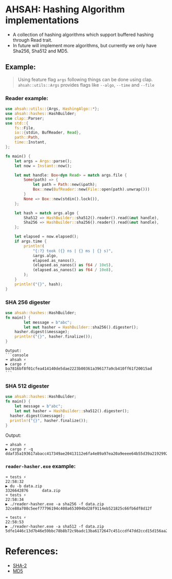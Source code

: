 # AHSAH: Hashing Algorithm implementations

* A collection of hashing algorithms which support buffered hashing through Read trait.
* In future will implement more algorithms, but currently we only have Sha256, Sha512 and MD5.

## Example: 
> Using feature flag `args` following things can be done using clap.
> `ahsah::utils::Args` provides flags like `--algo`, `--time` and `--file`
### Reader example: 
```rust
use ahsah::utils::{Args, HashingAlgo::*};
use ahsah::hashes::HashBuilder;
use clap::Parser;
use std::{
    fs::File,
    io::{stdin, BufReader, Read},
    path::Path,
    time::Instant,
};

fn main() {
    let args = Args::parse();
    let now = Instant::now();

    let mut handle: Box<dyn Read> = match args.file {
        Some(path) => {
            let path = Path::new(&path);
            Box::new(BufReader::new(File::open(path).unwrap()))
        }
        None => Box::new(stdin().lock()),
    };

    let hash = match args.algo {
        Sha512 => HashBuilder::sha512().reader().read(&mut handle),
        Sha256 => HashBuilder::sha256().reader().read(&mut handle),
    };

    let elapsed = now.elapsed();
    if args.time {
        println!(
            "{:?} took ({} ns | {} ms | {} s)",
            &args.algo,
            elapsed.as_nanos(),
            (elapsed.as_nanos() as f64 / 10e5),
            (elapsed.as_nanos() as f64 / 10e8),
        );
    }
    println!("{}", hash);
}
```

### SHA 256 digester
```rust
use ahsah::hashes::HashBuilder;
fn main() {
		let message = b"abc";
		let mut hasher = HashBuilder::sha256().digester();
    hasher.digest(&message);
    println!("{}", hasher.finalize());
}
```
	Output: 
	```console
	➜ ahsah ⚡
	▶ cargo r
	ba7816bf8f01cfea414140de5dae2223b00361a396177a9cb410ff61f20015ad
	```
### SHA 512 digester 
```rust
use ahsah::hashes::HashBuilder;
fn main() {
	let message = b"abc";
	let mut hasher = HashBuilder::sha512().digester();
  hasher.digest(&message);
  println!("{}", hasher.finalize());
}
```
Output: 
```console
➜ ahsah ⚡
▶ cargo r -q 	
ddaf35a193617abacc417349ae20413112e6fa4e89a97ea20a9eeee64b55d39a2192992a274fc1a836ba3c23a3feebbd454d4423643ce80e2a9ac94fa54ca49f
```
### `reader-hasher.exe` example:
```console
➜ tests ⚡                                                                                                   22:58:32
▶ du -b data.zip
3326642876      data.zip
➜ tests ⚡                                                                                                   22:58:34
▶ ./reader-hasher.exe -a sha256 -f data.zip
32ce88a708c5eef77796194c408a653094bd28f9114eb521825c66fb6df8d12f

➜ tests ⚡                                                                                                   22:58:53
▶ ./reader-hasher.exe -a sha512 -f data.zip
5dfe1446c13d7b46e59bbc78b8b72c9badc13ba6172647c451ccdf47dd2ccd15d156aa221cc8c2feb9bbb03bc6e8a7c5212e60d25d3ebbd4876ae8e96b1b7bce
```
# References: 
* [SHA-2](https://en.wikipedia.org/wiki/SHA-2)
* [MD5](https://en.wikipedia.org/wiki/MD5)
